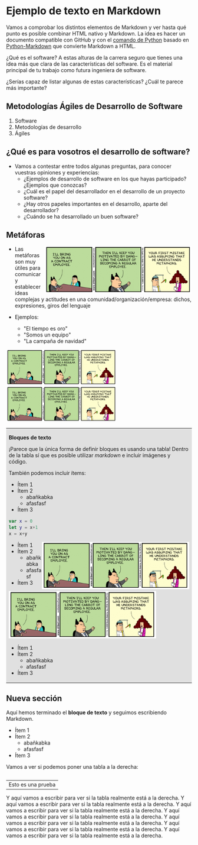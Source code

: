 

# Ejemplo de texto en Markdown #

Vamos a comprobar los distintos elementos de Markdown y ver hasta qué
punto es posible combinar HTML nativo y Markdown. La idea es hacer un
documento compatible con GitHub y con el [comando de
Python](https://gist.github.com/domingogallardo/db9278988113d1b6dff060a16d2db333)
basado en [Python-Markdown](https://python-markdown.github.io) que
convierte Markdown a HTML. 

¿Qué es el software? A estas alturas de la carrera seguro que tienes
una idea más que clara de las características del software. Es el
material principal de tu trabajo como futura ingeniera de software.

¿Serías capaz de listar algunas de estas características? ¿Cuál te
parece más importante? 


## Metodologías Ágiles de Desarrollo de Software ##

1. Software
2. Metodologías de desarrollo
3. Ágiles

## ¿Qué es para vosotros el desarrollo de software? ##

- Vamos a contestar entre todos algunas preguntas, para conocer
vuestras opiniones y experiencias:  
    - ¿Ejemplos de desarrollo de software en los que hayas
    participado? ¿Ejemplos que conozcas?
    - ¿Cuál es el papel del desarrollador en el desarrollo de un
    proyecto software? 
    - ¿Hay otros papeles importantes en el desarrollo, aparte del
    desarrollador?
    - ¿Cuándo se ha desarrollado un buen software?
    
## Metáforas ##

<img src="./imagenes/dilbert1.png" width="400px" align="right"/>

- Las metáforas son muy útiles para comunicar y establecer ideas
  complejas y actitudes en una comunidad/organización/empresa: dichos,
  expresiones, giros del lenguaje
  
- Ejemplos:
    - "El tiempo es oro"
    - "Somos un equipo"
    - "La campaña de navidad"

<img src="./imagenes/dilbert1.png" width="300px"/> <img src="./imagenes/dilbert1.png" width="300px"/>



<!-- 
Es necesario el atributo markdown="1"
para que python procese el markdown contenido
en la tabla
-->

<table markdown="1">
<tr><td style="background-color: #e0e0e0">

**Bloques de texto**


¡Parece que la única forma de definir bloques es usando una tabla!
Dentro de la tabla sí que es posible utilizar _markdown_ e incluir
imágenes y código. 

También podemos incluir ítems:

- Ítem 1
- Ítem 2
    - abañkabka
    - afasfasf
- Ítem 3


```swift
var x = 0
let y = x+1
x = x+y
```

<img src="./imagenes/dilbert1.png" width="400px" align="right"></img>

- Ítem 1
- Ítem 2
    - abañkabka
    - afasfasf
- Ítem 3

<img src="./imagenes/dilbert1.png" width="400px"></img>

- Ítem 1
- Ítem 2
    - abañkabka
    - afasfasf
- Ítem 3

</td></tr></table>

## Nueva sección ##

Aquí hemos terminado el **bloque de texto** y seguimos escribiendo
Markdown.

- Ítem 1
- Ítem 2
    - abañkabka
    - afasfasf
- Ítem 3


Vamos a ver si podemos poner una tabla a la derecha:

<table align="right">
<tr><td>
Esto es una prueba
</td></tr>
</table>

Y aquí vamos a escribir para ver si la tabla realmente está a la
derecha. Y aquí vamos a escribir para ver si la tabla realmente está a la
derecha. Y aquí vamos a escribir para ver si la tabla realmente está a la
derecha. Y aquí vamos a escribir para ver si la tabla realmente está a la
derecha. Y aquí vamos a escribir para ver si la tabla realmente está a la
derecha. Y aquí vamos a escribir para ver si la tabla realmente está a la
derecha. Y aquí vamos a escribir para ver si la tabla realmente está a la
derecha. 

